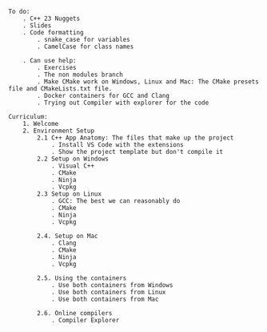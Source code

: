 	To do: 
		. C++ 23 Nuggets
        . Slides
		. Code formatting
			. snake_case for variables
			. CamelCase for class names

		. Can use help: 
			. Exercises
			. The non modules branch
			. Make CMake work on Windows, Linux and Mac: The CMake presets file and CMakeLists.txt file.
			. Docker containers for GCC and Clang
			. Trying out Compiler with explorer for the code

	Curriculum: 
		1. Welcome
		2. Environment Setup
          	2.1 C++ App Anatomy: The files that make up the project
		   		. Install VS Code with the extensions
		   		. Show the project template but don't compile it
		   	2.2 Setup on Windows
		   		. Visual C++
				. CMake
				. Ninja
				. Vcpkg
			2.3 Setup on Linux
				. GCC: The best we can reasonably do
				. CMake
				. Ninja
				. Vcpkg

			2.4. Setup on Mac
				. Clang
				. CMake
				. Ninja
				. Vcpkg

			2.5. Using the containers
				. Use both containers from Windows
				. Use both containers from Linux
				. Use both containers from Mac

			2.6. Online compilers
				. Compiler Explorer